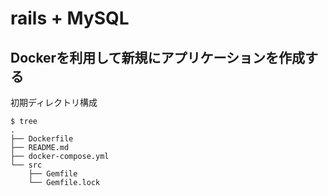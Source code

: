 # rails + MySQL
## Dockerを利用して新規にアプリケーションを作成する
初期ディレクトリ構成
```
$ tree
.
├── Dockerfile
├── README.md
├── docker-compose.yml
└── src
    ├── Gemfile
    └── Gemfile.lock
```